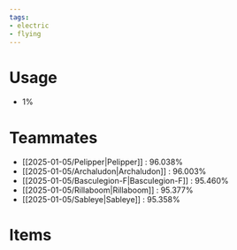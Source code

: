 ```yaml
---
tags:
- electric
- flying
---
```

# Usage
- 1%
# Teammates
- [[2025-01-05/Pelipper|Pelipper]] : 96.038%
- [[2025-01-05/Archaludon|Archaludon]] : 96.003%
- [[2025-01-05/Basculegion-F|Basculegion-F]] : 95.460%
- [[2025-01-05/Rillaboom|Rillaboom]] : 95.377%
- [[2025-01-05/Sableye|Sableye]] : 95.358%
# Items